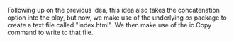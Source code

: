 Following up on the previous idea, this idea also takes the concatenation option into the play, but now, we make use of the underlying *os* package to create a text file called "index.html". We then make use of the io.Copy command to write to that file.
